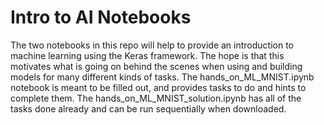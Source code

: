 # Intro to AI Notebooks

The two notebooks in this repo will help to provide an introduction to machine learning using the Keras framework. The hope is that this motivates what is going on behind the scenes when using and building models for many different kinds of tasks.
The hands_on_ML_MNIST.ipynb notebook is meant to be filled out, and provides tasks to do and hints to complete them. The hands_on_ML_MNIST_solution.ipynb has all of the tasks done already and can be run sequentially when downloaded.
